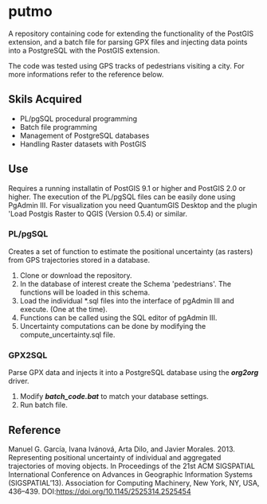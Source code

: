 # putmo
A repository containing code for extending the functionality of the PostGIS extension, and a batch file for parsing GPX files and injecting data points into a PostgreSQL with the PostGIS extension.

The code was tested using GPS tracks of pedestrians visiting a city. For more informations refer to the reference below.

## Skils Acquired
* PL/pgSQL procedural programming
* Batch file programming
* Management of PostgreSQL databases
* Handling Raster datasets with PostGIS

## Use
Requires a running installatin of PostGIS 9.1 or higher and PostGIS 2.0 or higher. The execution of the PL/pgSQL files can be easily done using PgAdmin III. For visualization you need QuantumGIS Desktop and the plugin 'Load Postgis Raster to QGIS (Version 0.5.4) or similar.

### PL/pgSQL
Creates a set of function to estimate the positional uncertainty (as rasters) from GPS trajectories stored in a database.
1. Clone or download the repository.
2. In the database of interest create the Schema 'pedestrians'. The functions will be loaded in this schema.
3. Load the individual *.sql files into the interface of pgAdmin III and execute. (One at the time).
4. Functions can be called using the SQL editor of pgAdmin III.
5. Uncertainty computations can be done by modifying the compute_uncertainty.sql file.

### GPX2SQL
Parse GPX data and injects it into a PostgreSQL database using the ***org2org*** driver.

1. Modify ***batch_code.bat*** to match your database settings.
2. Run batch file.

## Reference
Manuel G. García, Ivana Ivánová, Arta Dilo, and Javier Morales. 2013. Representing positional uncertainty of individual and aggregated trajectories of moving objects. In Proceedings of the 21st ACM SIGSPATIAL International Conference on Advances in Geographic Information Systems (SIGSPATIAL’13). Association for Computing Machinery, New York, NY, USA, 436–439. DOI:https://doi.org/10.1145/2525314.2525454
